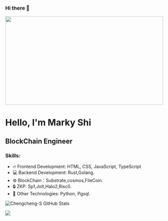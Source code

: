 ### Hi there 👋


<img src="goku-2.gif" width="500px" height="281px">


# Hello, I'm Marky Shi
## BlockChain Engineer

### Skills:
- 🔥 Frontend Development: HTML, CSS, JavaScript, TypeScript
- 💻 Backend Development: Rust,Golang.
- ⚙️ BlockChain：Substrate,cosmos,FileCoin.
- 🔒 ZKP: Sp1,Jolt,Halo2,Risc0.
- 🚀 Other Technologies: Python, Pgsql.


![Chengcheng-S GitHub Stats](https://github-readme-stats.vercel.app/api?username=Chengcheng-S&show_icons=true&count_private=true&hide=contribs,prs)

<a href="https://github.com/Chengcheng-S"><img src="https://img.shields.io/github/followers/felixfaisal?label=follow&color=white&style=for-the-badge&logo=github"></a>
